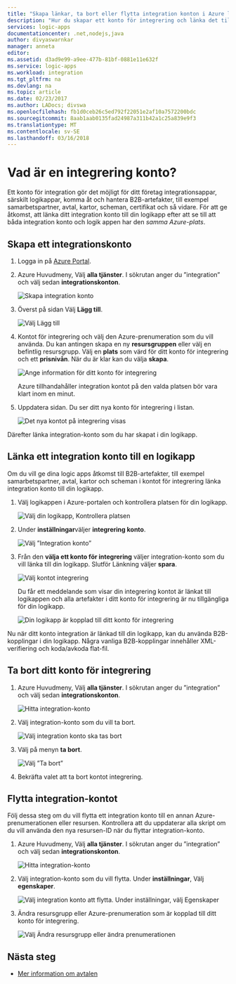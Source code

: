 ```yaml
---
title: "Skapa länkar, ta bort eller flytta integration konton i Azure logikappar | Microsoft Docs"
description: "Hur du skapar ett konto för integrering och länka det till dina logic apps"
services: logic-apps
documentationcenter: .net,nodejs,java
author: divyaswarnkar
manager: anneta
editor: 
ms.assetid: d3ad9e99-a9ee-477b-81bf-0881e11e632f
ms.service: logic-apps
ms.workload: integration
ms.tgt_pltfrm: na
ms.devlang: na
ms.topic: article
ms.date: 02/23/2017
ms.author: LADocs; divswa
ms.openlocfilehash: fb1d0ceb26c5ed792f22051e2af10a7572200bdc
ms.sourcegitcommit: 8aab1aab0135fad24987a311b42a1c25a839e9f3
ms.translationtype: MT
ms.contentlocale: sv-SE
ms.lasthandoff: 03/16/2018
---
```

# <a name="what-is-an-integration-account"></a>Vad är en integrering konto?

Ett konto för integration gör det möjligt för ditt företag integrationsappar, särskilt logikappar, komma åt och hantera B2B-artefakter, till exempel samarbetspartner, avtal, kartor, scheman, certifikat och så vidare. För att ge åtkomst, att länka ditt integration konto till din logikapp efter att se till att båda integration konto och logik appen har den *samma Azure-plats*.

## <a name="create-an-integration-account"></a>Skapa ett integrationskonto

1. Logga in på [Azure Portal](http://portal.azure.com "Azure Portal"). 

2. Azure Huvudmeny, Välj **alla tjänster**. I sökrutan anger du ”integration” och välj sedan **integrationskonton**.

   ![Skapa integration konto](./media/logic-apps-enterprise-integration-accounts/account-1.png)

3. Överst på sidan Välj **Lägg till**.

   ![Välj Lägg till](./media/logic-apps-enterprise-integration-accounts/account-3.png)

4. Kontot för integrering och välj den Azure-prenumeration som du vill använda. Du kan antingen skapa en ny **resursgruppen** eller välj en befintlig resursgrupp. Välj en **plats** som värd för ditt konto för integrering och ett **prisnivån**. När du är klar kan du välja **skapa**.

   ![Ange information för ditt konto för integrering](./media/logic-apps-enterprise-integration-accounts/account-4.png)

   Azure tillhandahåller integration kontot på den valda platsen bör vara klart inom en minut.

5. Uppdatera sidan. Du ser ditt nya konto för integrering i listan.

   ![Det nya kontot på integrering visas](./media/logic-apps-enterprise-integration-accounts/account-5.png) 

Därefter länka integration-konto som du har skapat i din logikapp. 

## <a name="link-an-integration-account-to-a-logic-app"></a>Länka ett integration konto till en logikapp

Om du vill ge dina logic apps åtkomst till B2B-artefakter, till exempel samarbetspartner, avtal, kartor och scheman i kontot för integrering länka integration konto till din logikapp. 

1. Välj logikappen i Azure-portalen och kontrollera platsen för din logikapp.

   ![Välj din logikapp, Kontrollera platsen](./media/logic-apps-enterprise-integration-accounts/linkaccount-1.png)

2. Under **inställningar**väljer **integrering konto**.

   ![Välj ”Integration konto”](./media/logic-apps-enterprise-integration-accounts/linkaccount-2.png)

3. Från den **välja ett konto för integrering** väljer integration-konto som du vill länka till din logikapp. Slutför Länkning väljer **spara**.

   ![Välj kontot integrering](./media/logic-apps-enterprise-integration-accounts/linkaccount-3.png)

   Du får ett meddelande som visar din integrering kontot är länkat till logikappen och alla artefakter i ditt konto för integrering är nu tillgängliga för din logikapp.

   ![Din logikapp är kopplad till ditt konto för integrering](./media/logic-apps-enterprise-integration-accounts/linkaccount-5.png)

Nu när ditt konto integration är länkad till din logikapp, kan du använda B2B-kopplingar i din logikapp. Några vanliga B2B-kopplingar innehåller XML-verifiering och koda/avkoda flat-fil.  

## <a name="delete-your-integration-account"></a>Ta bort ditt konto för integrering

1. Azure Huvudmeny, Välj **alla tjänster**. I sökrutan anger du ”integration” och välj sedan **integrationskonton**.

   ![Hitta integration-konto](./media/logic-apps-enterprise-integration-accounts/account-1.png)

2. Välj integration-konto som du vill ta bort.

    ![Välj integration konto ska tas bort](./media/logic-apps-enterprise-integration-accounts/account-5.png)

3. Välj på menyn **ta bort**.

    ![Välj ”Ta bort”](./media/logic-apps-enterprise-integration-accounts/delete.png)

4. Bekräfta valet att ta bort kontot integrering.

## <a name="move-your-integration-account"></a>Flytta integration-kontot

Följ dessa steg om du vill flytta ett integration konto till en annan Azure-prenumerationen eller resursen. Kontrollera att du uppdaterar alla skript om du vill använda den nya resursen-ID när du flyttar integration-konto.

1. Azure Huvudmeny, Välj **alla tjänster**. I sökrutan anger du ”integration” och välj sedan **integrationskonton**.

   ![Hitta integration-konto](./media/logic-apps-enterprise-integration-accounts/account-1.png)

2. Välj integration-konto som du vill flytta. Under **inställningar**, Välj **egenskaper**.

   ![Välj integration konto att flytta. Under inställningar, välj Egenskaper](./media/logic-apps-enterprise-integration-accounts/move.png)

3. Ändra resursgrupp eller Azure-prenumeration som är kopplad till ditt konto för integrering.

   ![Välj Ändra resursgrupp eller ändra prenumerationen](./media/logic-apps-enterprise-integration-accounts/move-2.png)

## <a name="next-steps"></a>Nästa steg

* [Mer information om avtalen](../logic-apps/logic-apps-enterprise-integration-agreements.md "Lär dig mer om enterprise integration-avtal")  

